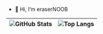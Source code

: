 - 👋 Hi, I’m eraserNOOB


| ![GitHub Stats](https://github-readme-stats-iota-seven-92.vercel.app/api?username=erasernoob&show_icons=true&include_all_commits=true&theme=buefy&hide_border=true) | ![Top Langs](https://github-readme-stats-iota-seven-92.vercel.app/api/top-langs/?username=erasernoob&layout=compact&theme=buefy&hide_border=true&exclude_repo=Daily_learning,CS61C_learning,stanford-cpp-library&hide=c%2B%2B,html,makefile,scss) |
| ------------- | ------------- |




<!---
erasernoob/erasernoob is a ✨ special ✨ repository because its `README.md` (this file) appears on your GitHub profile.
You can click the Preview link to take a look at your changes.
--->


